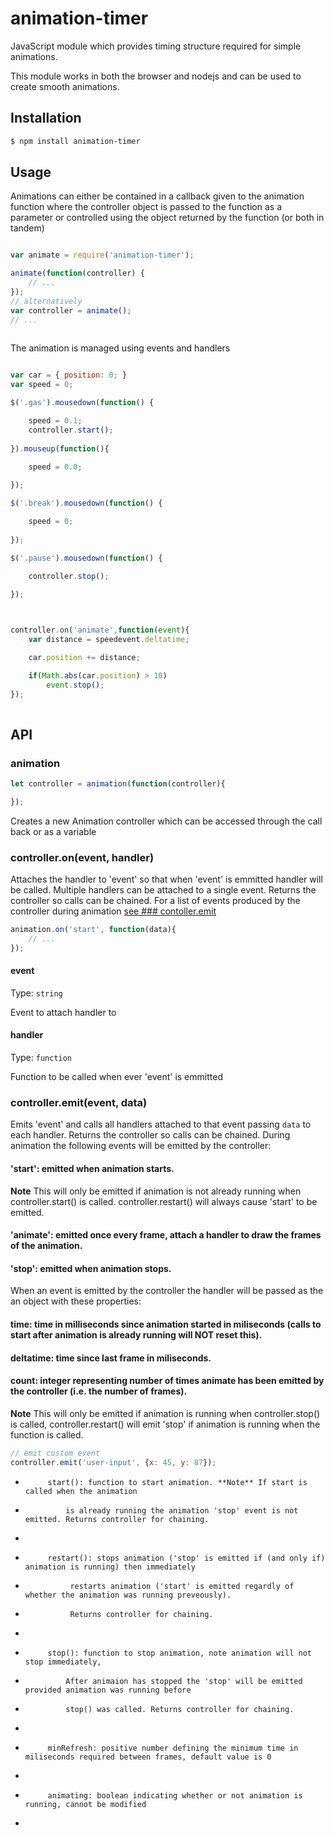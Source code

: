 # animation-timer

JavaScript module which provides timing structure required for simple animations.

This module works in both the browser and nodejs and can be used to create smooth animations.

## Installation

```bash
$ npm install animation-timer
```

## Usage

Animations can either be contained in a callback given to the animation function where the controller object
is passed to the function as a parameter or controlled using the 
object returned by the function (or both in tandem)

```javascript

var animate = require('animation-timer');

animate(function(controller) {
    // ...
});
// alternatively
var controller = animate();
// ...
 
```

The animation is managed using events and handlers

```javascript

var car = { position: 0; }
var speed = 0;

$('.gas').mousedown(function() {

    speed = 0.1;
    controller.start();
    
}).mouseup(function(){

    speed = 0.0;
    
});

$('.break').mousedown(function() {

    speed = 0;
    
});

$('.pause').mousedown(function() {

    controller.stop();
    
});



controller.on('animate',function(event){
    var distance = speedevent.deltatime;

    car.position += distance;

    if(Math.abs(car.position) > 10)
        event.stop();
});
  
```

## API

### animation

```javascript
let controller = animation(function(controller){

});
```


Creates a new Animation controller which can be accessed through the call back or as a variable

### controller.on(event, handler)

Attaches the handler to 'event' so that when 'event' is emmitted handler will be called. Multiple handlers can be attached
to a single event. Returns the controller so calls can be chained. For a list of events produced by the controller during animation
[see ### contoller.emit](#controlleremitevent-data)

```javascript
animation.on('start', function(data){
    // ...
});
```

#### event

Type: `string`

Event to attach handler to

#### handler

Type: `function`

Function to be called when ever 'event' is emmitted

### controller.emit(event, data)

Emits 'event' and calls all handlers attached to that event passing `data` to each handler.
Returns the controller so calls can be chained.
During animation the following events will be emitted by the controller:

#### 'start': emitted when animation starts. 

**Note** This will only be emitted if animation is not already running when controller.start() is called. 
controller.restart() will always cause 'start' to be emitted.

#### 'animate': emitted once every frame, attach a handler to draw the frames of the animation.

#### 'stop': emitted when animation stops. 

When an event is emitted by the controller the handler will be passed as the an object with these properties:

#### time: time in milliseconds since animation started in miliseconds (calls to start after animation is already running will NOT reset this).
#### deltatime: time since last frame in miliseconds.
#### count: integer representing number of times animate has been emitted by the controller (i.e. the number of frames).

**Note** This will only be emitted if animation is running when controller.stop() is called, 
controller.restart() will emit 'stop' if animation is running when the function is called.

```javascript
// emit custom event
controller.emit('user-input', {x: 45, y: 87});
```



 *          start(): function to start animation. **Note** If start is called when the animation 
 *              is already running the animation 'stop' event is not emitted. Returns controller for chaining.
 *
 *          restart(): stops animation ('stop' is emitted if (and only if) animation is running) then immediately
 *               restarts animation ('start' is emitted regardly of whether the animation was running preveously).
 *               Returns controller for chaining.
 *
 *          stop(): function to stop animation, note animation will not stop immediately,
 *              After animaion has stopped the 'stop' will be emitted provided animation was running before
 *              stop() was called. Returns controller for chaining.
 *
 *          minRefresh: positive number defining the minimum time in miliseconds required between frames, default value is 0
 *      
 *          animating: boolean indicating whether or not animation is running, cannot be modified
 *                           
 




